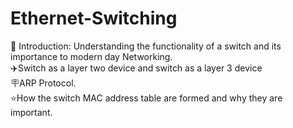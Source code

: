 # Ethernet-Switching
🎯 Introduction: Understanding the functionality of a switch and its importance to modern day Networking.<br>
✈️Switch as a layer two device and switch as a layer 3 device <br>
🪧ARP Protocol.
 <br> ⭐How the switch MAC address table are formed and why they are important.
